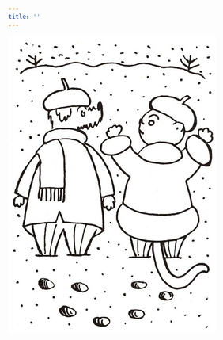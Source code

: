 ```yaml
---
title: ''
---
```


![povidani_o_pejskovi_a_kocicce_023](./resources/povidani_o_pejskovi_a_kocicce_023.jpg)
